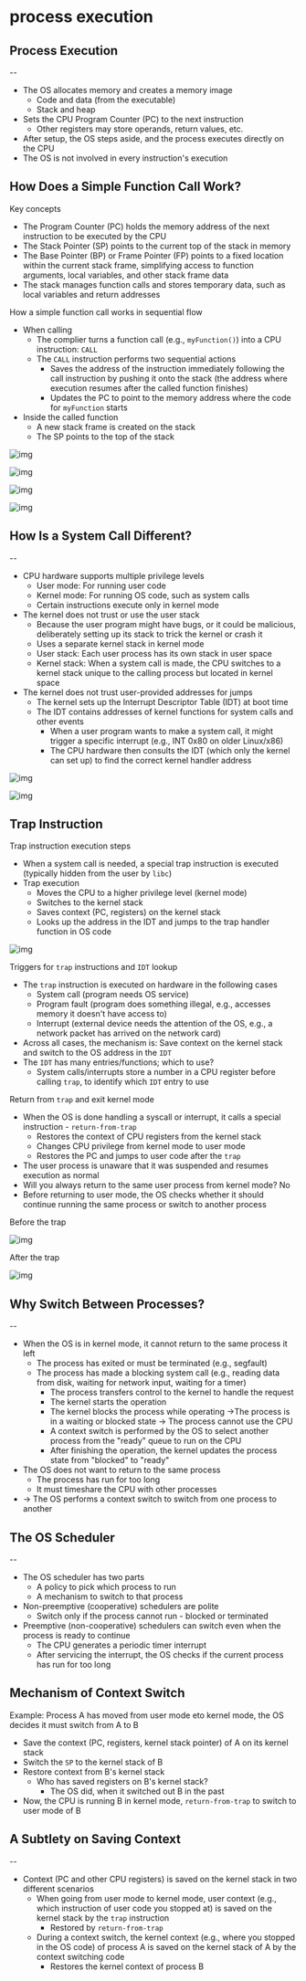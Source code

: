 # process execution

## Process Execution

--

- The OS allocates memory and creates a memory image
  - Code and data (from the executable)
  - Stack and heap
- Sets the CPU Program Counter (PC) to the next instruction
  - Other registers may store operands, return values, etc.
- After setup, the OS steps aside, and the process executes directly on the CPU
- The OS is not involved in every instruction's execution

## How Does a Simple Function Call Work?

Key concepts

- The Program Counter (PC) holds the memory address of the next instruction to be executed by the CPU
- The Stack Pointer (SP) points to the current top of the stack in memory
- The Base Pointer (BP) or Frame Pointer (FP) points to a fixed location within the current stack frame, simplifying access to function arguments, local variables, and other stack frame data
- The stack manages function calls and stores temporary data, such as local variables and return addresses

How a simple function call works in sequential flow

- When calling
  - The complier turns a function call (e.g., `myFunction()`) into a CPU instruction: `CALL`
  - The `CALL` instruction performs two sequential actions
    - Saves the address of the instruction immediately following the call instruction by pushing it onto the stack (the address where execution resumes after the called function finishes)
    - Updates the PC to point to the memory address where the code for `myFunction` starts
- Inside the called function
  - A new stack frame is created on the stack
  - The SP points to the top of the stack

![img](./img/11.png)

![img](./img/12.png)

![img](./img/13.png)

![img](./img/14.png)

## How Is a System Call Different?

--

- CPU hardware supports multiple privilege levels
  - User mode: For running user code
  - Kernel mode: For running OS code, such as system calls
  - Certain instructions execute only in kernel mode
- The kernel does not trust or use the user stack
  - Because the user program might have bugs, or it could be malicious, deliberately setting up its stack to trick the kernel or crash it
  - Uses a separate kernel stack in kernel mode
  - User stack: Each user process has its own stack in user space
  - Kernel stack: When a system call is made, the CPU switches to a kernel stack unique to the calling process but located in kernel space
- The kernel does not trust user-provided addresses for jumps
  - The kernel sets up the Interrupt Descriptor Table (IDT) at boot time
  - The IDT contains addresses of kernel functions for system calls and other events
    - When a user program wants to make a system call, it might trigger a specific interrupt (e.g., INT 0x80 on older Linux/x86)
    - The CPU hardware then consults the IDT (which only the kernel can set up) to find the correct kernel handler address

![img](./img/15.png)

![img](./img/16.png)

## Trap Instruction

Trap instruction execution steps

- When a system call is needed, a special trap instruction is executed (typically hidden from the user by `libc`)
- Trap execution
  - Moves the CPU to a higher privilege level (kernel mode)
  - Switches to the kernel stack
  - Saves context (PC, registers) on the kernel stack
  - Looks up the address in the IDT and jumps to the trap handler function in OS code

![img](./img/17.png)

Triggers for `trap` instructions and `IDT` lookup

- The `trap` instruction is executed on hardware in the following cases
  - System call (program needs OS service)
  - Program fault (program does something illegal, e.g., accesses memory it doesn't have access to)
  - Interrupt (external device needs the attention of the OS, e.g., a network packet has arrived on the network card)
- Across all cases, the mechanism is: Save context on the kernel stack and switch to the OS address in the `IDT`
- The `IDT` has many entries/functions; which to use?
  - System calls/interrupts store a number in a CPU register before calling `trap`, to identify which `IDT` entry to use

Return from `trap` and exit kernel mode

- When the OS is done handling a syscall or interrupt, it calls a special instruction - `return-from-trap`
  - Restores the context of CPU registers from the kernel stack
  - Changes CPU privilege from kernel mode to user mode
  - Restores the PC and jumps to user code after the `trap`
- The user process is unaware that it was suspended and resumes execution as normal
- Will you always return to the same user process from kernel mode? No
- Before returning to user mode, the OS checks whether it should continue running the same process or switch to another process

Before the trap

![img](./img/18.png)

After the trap

![img](./img/19.png)

## Why Switch Between Processes?

--

- When the OS is in kernel mode, it cannot return to the same process it left
  - The process has exited or must be terminated (e.g., segfault)
  - The process has made a blocking system call (e.g., reading data from disk, waiting for network input, waiting for a timer)
    - The process transfers control to the kernel to handle the request
    - The kernel starts the operation
    - The kernel blocks the process while operating &rarr;The process is in a waiting or blocked state &rarr; The process cannot use the CPU
    - A context switch is performed by the OS to select another process from the "ready" queue to run on the CPU
    - After finishing the operation, the kernel updates the process state from "blocked" to "ready"
- The OS does not want to return to the same process
  - The process has run for too long
  - It must timeshare the CPU with other processes
- &rarr; The OS performs a context switch to switch from one process to another

## The OS Scheduler

--

- The OS scheduler has two parts
  - A policy to pick which process to run
  - A mechanism to switch to that process
- Non-preemptive (cooperative) schedulers are polite
  - Switch only if the process cannot run - blocked or terminated
- Preemptive (non-cooperative) schedulers can switch even when the process is ready to continue
  - The CPU generates a periodic timer interrupt
  - After servicing the interrupt, the OS checks if the current process has run for too long

## Mechanism of Context Switch

Example: Process A has moved from user mode eto kernel mode, the OS decides it must switch from A to B

- Save the context (PC, registers, kernel stack pointer) of A on its kernel stack
- Switch the `SP` to the kernel stack of B
- Restore context from B's kernel stack
  - Who has saved registers on B's kernel stack?
    - The OS did, when it switched out B in the past
- Now, the CPU is running B in kernel mode, `return-from-trap` to switch to user mode of B

## A Subtlety on Saving Context

--

- Context (PC and other CPU registers) is saved on the kernel stack in two different scenarios
  - When going from user mode to kernel mode, user context (e.g., which instruction of user code you stopped at) is saved on the kernel stack by the `trap` instruction
    - Restored by `return-from-trap`
  - During a context switch, the kernel context (e.g., where you stopped in the OS code) of process A is saved on the kernel stack of A by the context switching code
    - Restores the kernel context of process B
